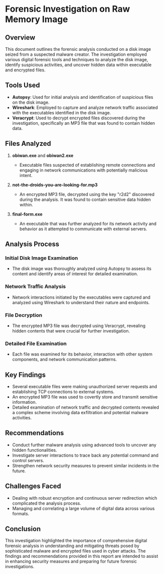 # Forensic Investigation on Raw Memory Image

## Overview

This document outlines the forensic analysis conducted on a disk image seized from a suspected malware creator. The investigation employed various digital forensic tools and techniques to analyze the disk image, identify suspicious activities, and uncover hidden data within executable and encrypted files.

## Tools Used

- **Autopsy**: Used for initial analysis and identification of suspicious files on the disk image.
- **Wireshark**: Employed to capture and analyze network traffic associated with the executables identified in the disk image.
- **Veracrypt**: Used to decrypt encrypted files discovered during the investigation, specifically an MP3 file that was found to contain hidden data.

## Files Analyzed

1. **obiwan.exe** and **obiwan2.exe**
   - Executable files suspected of establishing remote connections and engaging in network communications with potentially malicious intent.

2. **not-the-droids-you-are-looking-for.mp3**
   - An encrypted MP3 file, decrypted using the key "r2d2" discovered during the analysis. It was found to contain sensitive data hidden within.

3. **final-form.exe**
   - An executable that was further analyzed for its network activity and behavior as it attempted to communicate with external servers.

## Analysis Process

### Initial Disk Image Examination
- The disk image was thoroughly analyzed using Autopsy to assess its content and identify areas of interest for detailed examination.

### Network Traffic Analysis
- Network interactions initiated by the executables were captured and analyzed using Wireshark to understand their nature and endpoints.

### File Decryption
- The encrypted MP3 file was decrypted using Veracrypt, revealing hidden contents that were crucial for further investigation.

### Detailed File Examination
- Each file was examined for its behavior, interaction with other system components, and network communication patterns.

## Key Findings

- Several executable files were making unauthorized server requests and establishing TCP connections to external systems.
- An encrypted MP3 file was used to covertly store and transmit sensitive information.
- Detailed examination of network traffic and decrypted contents revealed a complex scheme involving data exfiltration and potential malware activities.

## Recommendations

- Conduct further malware analysis using advanced tools to uncover any hidden functionalities.
- Investigate server interactions to trace back any potential command and control servers.
- Strengthen network security measures to prevent similar incidents in the future.

## Challenges Faced

- Dealing with robust encryption and continuous server redirection which complicated the analysis process.
- Managing and correlating a large volume of digital data across various formats.

## Conclusion

This investigation highlighted the importance of comprehensive digital forensic analysis in understanding and mitigating threats posed by sophisticated malware and encrypted files used in cyber attacks. The findings and recommendations provided in this report are intended to assist in enhancing security measures and preparing for future forensic investigations.
